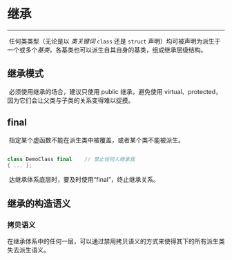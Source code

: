 # 继承

---

​		任何类类型（无论是以 *类关键词* `class` 还是 `struct` 声明）均可被声明为派生于一个或多个*基类*，各基类也可以派生自其自身的基类，组成继承层级结构。



## 继承模式

​		必须使用继承的场合，建议只使用 public 继承，避免使用 virtual、protected，因为它们会让父类与子类的关系变得难以捉摸。



## final

​		指定某个虚函数不能在派生类中被覆盖，或者某个类不能被派生。

```c++

class DemoClass final    // 禁止任何人继承我
{ ... };
```

​		达继承体系底层时，要及时使用“final”，终止继承关系。





## 继承的构造语义



### 拷贝语义

​		在继承体系中的任何一层，可以通过禁用拷贝语义的方式来使得其下的所有派生类失去派生语义。

